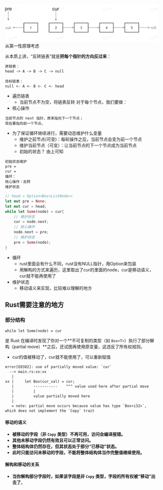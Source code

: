 ![](asserts/Pasted%20image%2020250807085957.png)
从第一性原理考虑

从本质上讲，“反转链表”就是**把每个指针的方向反过来**：
```
原链表：
head -> A -> B -> C -> null

目标链表：
null <- A <- B <- C <- head

```
- 遍历链表
	- 当前节点不为空，将链表反转
对于每个节点，我们要做：
- 核心操作
```
当前节点的 next 指针，原来指向下一个节点；
现在要指向前一个节点。
```
- 为了保证循环继续进行，需要动态维护什么变量
	- 维护之前节点(可变)：每轮操作之后，当前节点会变为前一个节点
	- 维护当前节点（可变）：让当前节点的下一个节点成为当前节点
	- 初始的状态？
由上可知
```
初始状态维护
pre =
cur =
循环：
核心操作：反转
维护状态
```

```rust
// head = Option<Box<ListNode>>
let mut pre = None;
let mut cur = head;
while let Some(node) = cur{
	// 维护状态
	cur = node.next;
	// 核心操作
	node.next = pre;
	// 维护状态
	pre = Some(node);
}
```
- 循环
	- rust里面会有什么不同，rust没有NULL指针，用Option来包装
	- 用解构的方式来遍历，这里取出了cur的里面的node，cur是移动语义，cur就不能再使用了
- 维护状态
	- 移动语义来实现，比较难以理解的地方


## Rust需要注意的地方
### 部分结构
```
while let Some(node) = cur
```
是 Rust 在编译时发现了你对一个**不可复制的类型（如 `Box<T>`）执行了部分解构（partial move）**之后，还试图再使用原变量，这违反了所有权规则。
- cur的值被移动了，cur就不能使用了，可以重新赋值
```
error[E0382]: use of partially moved value: `cur`
  --> main.rs:xx:xx
   |
xx |     let Box(cur_val) = cur;
   |         -----------    ^^^ value used here after partial move
   |         |
   |         value partially moved here
   |
   = note: partial move occurs because value has type `Box<i32>`, which does not implement the `Copy` trait
```
#### 移动的语义
- **被移动的字段（非 `Copy` 类型）不再可用，访问会编译报错。**
- **其他未移动字段仍然有效且可以正常访问。**
- **整体结构体仍然存在，但其状态处于部分“已移动”状态。**
- **此时只能访问未移动的字段，不能将整体结构体当作完整值继续使用。**
#### 解构和移动的关系
- **当你解构部分字段时，如果该字段是非 `Copy` 类型，字段的所有权被“移动”出去了**。